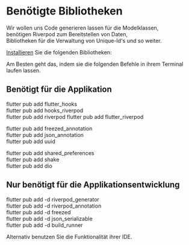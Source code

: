 # Benötigte Bibliotheken
Wir wollen uns Code generieren lassen für die Modelklassen,  
benötigen Riverpod zum Bereitstellen von Daten,  
Bibliotheken für die Verwaltung von Unique-Id's und so weiter.

[Installieren](https://docs.flutter.dev/development/packages-and-plugins/using-packages#adding-a-package-dependency-to-an-app-using-flutter-pub-add) Sie die folgenden Bibliotheken:

Am Besten geht das, indem sie die folgenden Befehle in ihrem Terminal laufen lassen.

## Benötigt für die Applikation

flutter pub add flutter_hooks  
flutter pub add hooks_riverpod  
flutter pub add riverpod
flutter pub add flutter_riverpod  

flutter pub add freezed_annotation  
flutter pub add json_annotation  
flutter pub add uuid  

flutter pub add shared_preferences  
flutter pub add shake  
flutter pub add dio  

## Nur benötigt für die Applikationsentwicklung
flutter pub add  -d riverpod_generator  
flutter pub add  -d riverpod_annotation  
flutter pub add  -d freezed  
flutter pub add  -d json_serializable  
flutter pub add  -d build_runner  

Alternativ benutzen Sie die Funktionalität ihrer IDE.

